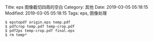 Title: eps 图像截切四周的空白
Category: 其他
Date: 2019-03-05 05:18:15
Modified: 2019-03-05 05:18:15
Tags: eps, 图像处理

```
$ epstopdf origin.eps temp.pdf
$ pdfcrop temp.pdf temp-crop.pdf
$ pdf2ps temp-crop.pdf final.eps
$ rm temp*
```
